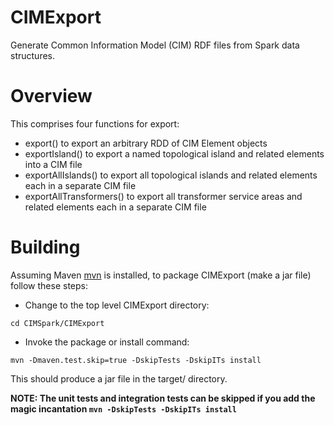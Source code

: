 CIMExport
======

Generate Common Information Model (CIM) RDF files from Spark data structures.

# Overview

This comprises four functions for export:

- export() to export an arbitrary RDD of CIM Element objects
- exportIsland() to export a named topological island and related elements into a CIM file
- exportAllIslands() to export all topological islands and related elements each in a separate CIM file
- exportAllTransformers() to export all transformer service areas and related elements each in a separate CIM file

# Building

Assuming Maven [mvn](https://maven.apache.org/) is installed, to package CIMExport (make a jar file) follow these steps:

* Change to the top level CIMExport directory:
```
cd CIMSpark/CIMExport
```
* Invoke the package or install command:
```
mvn -Dmaven.test.skip=true -DskipTests -DskipITs install
```

This should produce a jar file in the target/ directory.

**NOTE: The unit tests and integration tests can be skipped if you add the magic incantation `mvn -DskipTests -DskipITs install`**

